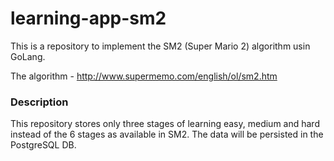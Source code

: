 # learning-app-sm2

This is a repository to implement the SM2 (Super Mario 2) algorithm usin GoLang.

The algorithm - http://www.supermemo.com/english/ol/sm2.htm

### Description

This repository stores only three stages of learning easy, medium and hard instead of the 6 stages as available in SM2.
The data will be persisted in the PostgreSQL DB.